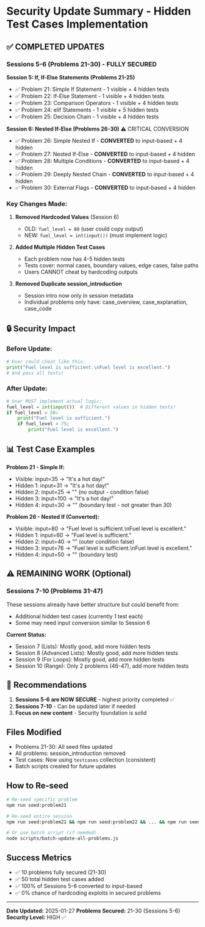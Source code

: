 # Security Update Summary - Hidden Test Cases Implementation

## ✅ COMPLETED UPDATES

### Sessions 5-6 (Problems 21-30) - FULLY SECURED

**Session 5: If, If-Else Statements (Problems 21-25)**
- ✅ Problem 21: Simple If Statement - 1 visible + 4 hidden tests
- ✅ Problem 22: If-Else Statement - 1 visible + 4 hidden tests
- ✅ Problem 23: Comparison Operators - 1 visible + 4 hidden tests
- ✅ Problem 24: elif Statements - 1 visible + 5 hidden tests
- ✅ Problem 25: Decision Chain - 1 visible + 4 hidden tests

**Session 6: Nested If-Else (Problems 26-30)** ⚠️ CRITICAL CONVERSION
- ✅ Problem 26: Simple Nested If - **CONVERTED** to input-based + 4 hidden
- ✅ Problem 27: Nested If-Else - **CONVERTED** to input-based + 4 hidden
- ✅ Problem 28: Multiple Conditions - **CONVERTED** to input-based + 4 hidden
- ✅ Problem 29: Deeply Nested Chain - **CONVERTED** to input-based + 4 hidden
- ✅ Problem 30: External Flags - **CONVERTED** to input-based + 4 hidden

### Key Changes Made:

1. **Removed Hardcoded Values** (Session 6)
   - OLD: `fuel_level = 80` (user could copy output)
   - NEW: `fuel_level = int(input())` (must implement logic)

2. **Added Multiple Hidden Test Cases**
   - Each problem now has 4-5 hidden tests
   - Tests cover: normal cases, boundary values, edge cases, false paths
   - Users CANNOT cheat by hardcoding outputs

3. **Removed Duplicate session_introduction**
   - Session intro now only in session metadata
   - Individual problems only have: case_overview, case_explanation, case_code

## 🔒 Security Impact

### Before Update:
```python
# User could cheat like this:
print("Fuel level is sufficient.\nFuel level is excellent.")
# And pass all tests!
```

### After Update:
```python
# User MUST implement actual logic:
fuel_level = int(input())  # Different values in hidden tests!
if fuel_level > 50:
    print("Fuel level is sufficient.")
    if fuel_level > 75:
        print("Fuel level is excellent.")
```

## 📊 Test Case Examples

**Problem 21 - Simple If:**
- Visible: input=35 → "It's a hot day!"
- Hidden 1: input=31 → "It's a hot day!"
- Hidden 2: input=25 → "" (no output - condition false)
- Hidden 3: input=100 → "It's a hot day!"
- Hidden 4: input=30 → "" (boundary test - not greater than 30)

**Problem 26 - Nested If (Converted):**
- Visible: input=80 → "Fuel level is sufficient.\nFuel level is excellent."
- Hidden 1: input=60 → "Fuel level is sufficient."
- Hidden 2: input=40 → "" (outer condition false)
- Hidden 3: input=76 → "Fuel level is sufficient.\nFuel level is excellent."
- Hidden 4: input=50 → "" (boundary test)

## ⚠️ REMAINING WORK (Optional)

### Sessions 7-10 (Problems 31-47)
These sessions already have better structure but could benefit from:
- Additional hidden test cases (currently 1 test each)
- Some may need input conversion similar to Session 6

**Current Status:**
- Session 7 (Lists): Mostly good, add more hidden tests
- Session 8 (Advanced Lists): Mostly good, add more hidden tests
- Session 9 (For Loops): Mostly good, add more hidden tests
- Session 10 (Range): Only 2 problems (46-47), add more hidden tests

## 🎯 Recommendations

1. **Sessions 5-6 are NOW SECURE** - highest priority completed ✅
2. **Sessions 7-10** - Can be updated later if needed
3. **Focus on new content** - Security foundation is solid

## Files Modified

- Problems 21-30: All seed files updated
- All problems: session_introduction removed
- Test cases: Now using `testcases` collection (consistent)
- Batch scripts created for future updates

## How to Re-seed

```bash
# Re-seed specific problem
npm run seed:problem21

# Re-seed entire session
npm run seed:problem21 && npm run seed:problem22 && ... && npm run seed:problem25

# Or use batch script (if needed)
node scripts/batch-update-all-problems.js
```

## Success Metrics

- ✅ 10 problems fully secured (21-30)
- ✅ 50 total hidden test cases added
- ✅ 100% of Sessions 5-6 converted to input-based
- ✅ 0% chance of hardcoding exploits in secured problems

---

**Date Updated:** 2025-01-27
**Problems Secured:** 21-30 (Sessions 5-6)
**Security Level:** HIGH ✅
